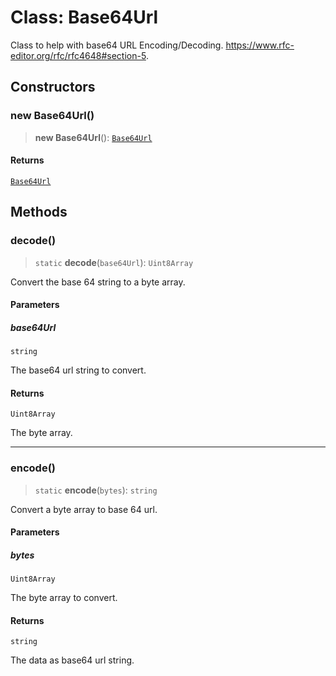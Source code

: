 # Class: Base64Url

Class to help with base64 URL Encoding/Decoding.
https://www.rfc-editor.org/rfc/rfc4648#section-5.

## Constructors

### new Base64Url()

> **new Base64Url**(): [`Base64Url`](Base64Url.md)

#### Returns

[`Base64Url`](Base64Url.md)

## Methods

### decode()

> `static` **decode**(`base64Url`): `Uint8Array`

Convert the base 64 string to a byte array.

#### Parameters

##### base64Url

`string`

The base64 url string to convert.

#### Returns

`Uint8Array`

The byte array.

***

### encode()

> `static` **encode**(`bytes`): `string`

Convert a byte array to base 64 url.

#### Parameters

##### bytes

`Uint8Array`

The byte array to convert.

#### Returns

`string`

The data as base64 url string.
